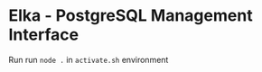 Elka - PostgreSQL Management Interface
======================================

Run run `node .` in `activate.sh` environment
